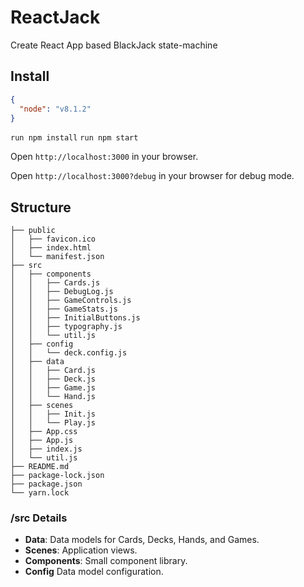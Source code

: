 # ReactJack
Create React App based BlackJack state-machine

## Install
```json 
{
  "node": "v8.1.2"
}
```

`run npm install`
`run npm start`

Open `http://localhost:3000` in your browser.

Open `http://localhost:3000?debug` in your browser for debug mode.

## Structure
```
├── public
│   ├── favicon.ico
│   ├── index.html
│   └── manifest.json
├── src
│   ├── components
│   │   ├── Cards.js
│   │   ├── DebugLog.js
│   │   ├── GameControls.js
│   │   ├── GameStats.js
│   │   ├── InitialButtons.js
│   │   ├── typography.js
│   │   └── util.js
│   ├── config
│   │   └── deck.config.js
│   ├── data
│   │   ├── Card.js
│   │   ├── Deck.js
│   │   ├── Game.js
│   │   └── Hand.js
│   ├── scenes
│   │   ├── Init.js
│   │   └── Play.js
│   ├── App.css
│   ├── App.js
│   ├── index.js
│   └── util.js
├── README.md
├── package-lock.json
├── package.json
└── yarn.lock
```

### /src Details
* **Data**: Data models for Cards, Decks, Hands, and Games.
* **Scenes**: Application views.
* **Components**: Small component library.
* **Config** Data model configuration.



















































































































































































































































































































































































































































































































































































































































































































































































































































































































































































































































































































































































































































































































































































































































































































































































































































































































































































































































































































































































































































































































































































































































































































































































































































































